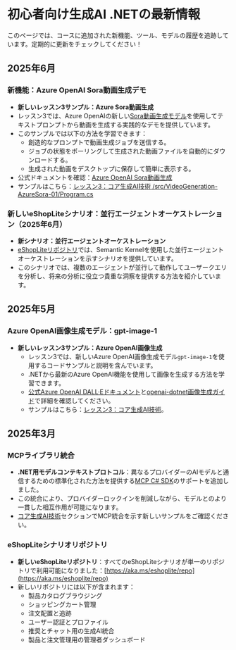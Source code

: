 # 初心者向け生成AI .NETの最新情報

このページでは、コースに追加された新機能、ツール、モデルの履歴を追跡しています。定期的に更新をチェックしてください！

## 2025年6月

### 新機能：Azure OpenAI Sora動画生成デモ

- **新しいレッスン3サンプル：Azure Sora動画生成**
- レッスン3では、Azure OpenAIの新しい[Sora動画生成モデル](https://learn.microsoft.com/azure/ai-services/openai/concepts/video-generation)を使用してテキストプロンプトから動画を生成する実践的なデモを提供しています。
- このサンプルでは以下の方法を学習できます：
  - 創造的なプロンプトで動画生成ジョブを送信する。
  - ジョブの状態をポーリングして生成された動画ファイルを自動的にダウンロードする。
  - 生成された動画をデスクトップに保存して簡単に表示する。
- 公式ドキュメントを確認：[Azure OpenAI Sora動画生成](https://learn.microsoft.com/azure/ai-services/openai/concepts/video-generation)
- サンプルはこちら：[レッスン3：コア生成AI技術 /src/VideoGeneration-AzureSora-01/Program.cs](../../03-CoreGenerativeAITechniques/src/VideoGeneration-AzureSora-01/Program.cs)

### 新しいeShopLiteシナリオ：並行エージェントオーケストレーション（2025年6月）

- **新シナリオ：並行エージェントオーケストレーション**
- [eShopLiteリポジトリ](https://github.com/Azure-Samples/eShopLite/tree/main/scenarios/07-AgentsConcurrent)では、Semantic Kernelを使用した並行エージェントオーケストレーションを示すシナリオを提供しています。
- このシナリオでは、複数のエージェントが並行して動作してユーザークエリを分析し、将来の分析に役立つ貴重な洞察を提供する方法を紹介しています。

## 2025年5月

### Azure OpenAI画像生成モデル：gpt-image-1

- **新しいレッスン3サンプル：Azure OpenAI画像生成**
  - レッスン3では、新しいAzure OpenAI画像生成モデル`gpt-image-1`を使用するコードサンプルと説明を含んでいます。
  - .NETから最新のAzure OpenAI機能を使用して画像を生成する方法を学習できます。
  - [公式Azure OpenAI DALL·Eドキュメント](https://learn.microsoft.com/azure/ai-services/openai/how-to/dall-e?tabs=gpt-image-1)と[openai-dotnet画像生成ガイド](https://github.com/openai/openai-dotnet?tab=readme-ov-file#how-to-generate-images)で詳細を確認してください。
  - サンプルはこちら：[レッスン3：コア生成AI技術](../../03-CoreGenerativeAITechniques/)。

## 2025年3月

### MCPライブラリ統合

- **.NET用モデルコンテキストプロトコル**：異なるプロバイダーのAIモデルと通信するための標準化された方法を提供する[MCP C# SDK](https://github.com/modelcontextprotocol/csharp-sdk)のサポートを追加しました。
- この統合により、プロバイダーロックインを削減しながら、モデルとのより一貫した相互作用が可能になります。
- [コア生成AI技術](../../03-CoreGenerativeAITechniques/)セクションでMCP統合を示す新しいサンプルをご確認ください。

### eShopLiteシナリオリポジトリ

- **新しいeShopLiteリポジトリ**：すべてのeShopLiteシナリオが単一のリポジトリで利用可能になりました：[https://aka.ms/eshoplite/repo](https://aka.ms/eshoplite/repo)
- 新しいリポジトリには以下が含まれます：
  - 製品カタログブラウジング
  - ショッピングカート管理
  - 注文配置と追跡
  - ユーザー認証とプロファイル
  - 推奨とチャット用の生成AI統合
  - 製品と注文管理用の管理者ダッシュボード